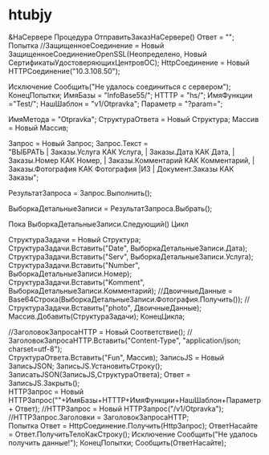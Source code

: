 # htubjy
&НаСервере 
Процедура ОтправитьЗаказНаСервере() 
 Ответ = ""; 
 Попытка 
  //ЗащищенноеСоединение = Новый ЗащищенноеСоединениеOpenSSL(Неопределено, Новый СертификатыУдостоверяющихЦентровОС); 
  HttpСоединение = Новый HTTPСоединение("10.3.108.50"); 
   
 Исключение 
  Сообщить("Не удалось соединиться с сервером"); 
 КонецПопытки; 
 ИмяБазы = "InfoBase55/"; 
 HTTTP = "hs/"; 
 ИмяФункции ="Test/"; 
 НашШаблон = "v1/Otpravka"; 
 Параметр = "?param="; 
 
 ИмяМетода = "Otpravka"; 
 СтруктураОтвета = Новый Структура; 
 Массив = Новый Массив; 
  
 Запрос = Новый Запрос; 
 Запрос.Текст =  
 "ВЫБРАТЬ 
 | Заказы.Услуга КАК Услуга, 
 | Заказы.Дата КАК Дата, 
 | Заказы.Номер КАК Номер, 
 | Заказы.Комментарий КАК Комментарий, 
 | Заказы.Фотография КАК Фотография 
 |ИЗ 
 | Документ.Заказы КАК Заказы"; 
  
 РезультатЗапроса = Запрос.Выполнить(); 
  
 ВыборкаДетальныеЗаписи = РезультатЗапроса.Выбрать(); 
  
 Пока ВыборкаДетальныеЗаписи.Следующий() Цикл 
   
  СтруктураЗадачи = Новый Структура; 
  СтруктураЗадачи.Вставить("Date", ВыборкаДетальныеЗаписи.Дата); 
  СтруктураЗадачи.Вставить("Serv", ВыборкаДетальныеЗаписи.Услуга); 
  СтруктураЗадачи.Вставить("Number", ВыборкаДетальныеЗаписи.Номер); 
  СтруктураЗадачи.Вставить("Komment", ВыборкаДетальныеЗаписи.Комментарий); 
  //ДвоичныеДанные = Base64Строка(ВыборкаДетальныеЗаписи.Фотография.Получить()); 
  //СтруктураЗадачи.Вставить("photo", ДвоичныеДанные); 
  Массив.Добавить(СтруктураЗадачи); 
 КонецЦикла; 
  
  //ЗаголовокЗапросаHTTP = Новый Соответствие(); 
  //ЗаголовокЗапросаHTTP.Вставить("Content-Type", "application/json; charset=utf-8");  
  СтруктураОтвета.Вставить("Fun", Массив); 
  ЗаписьJS = Новый ЗаписьJSON; 
  ЗаписьJS.УстановитьСтроку(); 
     ЗаписатьJSON(ЗаписьJS,СтруктураОтвета); 
  Ответ = ЗаписьJS.Закрыть();  
  HTTPЗапрос = Новый HTTPЗапрос(""+ИмяБазы+HTTTP+ИмяФункции+НашШаблон+Параметр + Ответ); 
  //HTTPЗапрос = Новый HTTPЗапрос("/v1/Otpravka"); 
  //HTTPЗапрос.Заголовки = ЗаголовокЗапросаHTTP;  
  Попытка 
  Ответ = HttpСоединение.Получить(HttpЗапрос); 
  ОтветНасайте = Ответ.ПолучитьТелоКакСтроку(); 
 Исключение 
  Сообщить("Не удалось получить данные!"); 
 КонецПопытки; 
 Сообщить(ОтветНасайте);
